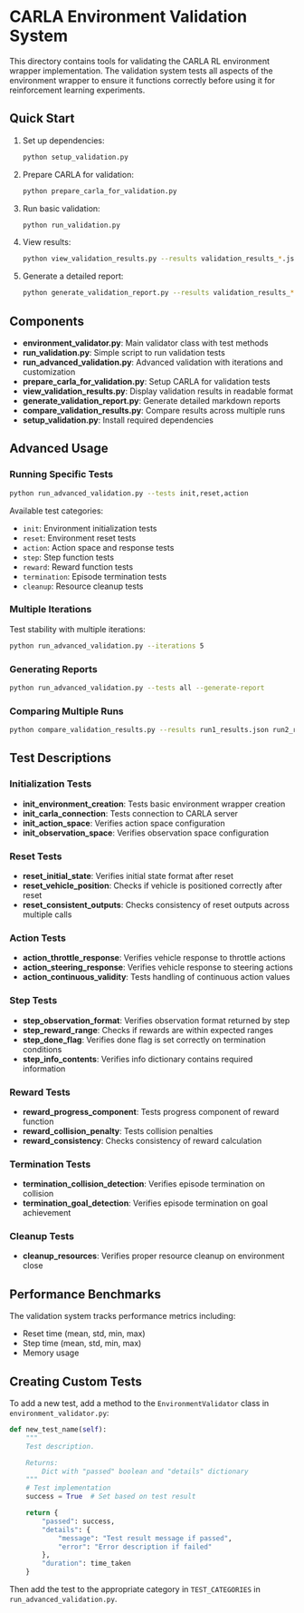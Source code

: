 # CARLA Environment Validation System

This directory contains tools for validating the CARLA RL environment wrapper implementation. The validation system tests all aspects of the environment wrapper to ensure it functions correctly before using it for reinforcement learning experiments.

## Quick Start

1. Set up dependencies:

   ```bash
   python setup_validation.py
   ```

2. Prepare CARLA for validation:

   ```bash
   python prepare_carla_for_validation.py
   ```

3. Run basic validation:

   ```bash
   python run_validation.py
   ```

4. View results:

   ```bash
   python view_validation_results.py --results validation_results_*.json --verbose
   ```

5. Generate a detailed report:

   ```bash
   python generate_validation_report.py --results validation_results_*.json --template validation_report_template.md
   ```

## Components

- **environment_validator.py**: Main validator class with test methods
- **run_validation.py**: Simple script to run validation tests
- **run_advanced_validation.py**: Advanced validation with iterations and customization
- **prepare_carla_for_validation.py**: Setup CARLA for validation tests
- **view_validation_results.py**: Display validation results in readable format
- **generate_validation_report.py**: Generate detailed markdown reports
- **compare_validation_results.py**: Compare results across multiple runs
- **setup_validation.py**: Install required dependencies

## Advanced Usage

### Running Specific Tests

```bash
python run_advanced_validation.py --tests init,reset,action
```

Available test categories:

- `init`: Environment initialization tests
- `reset`: Environment reset tests
- `action`: Action space and response tests
- `step`: Step function tests
- `reward`: Reward function tests
- `termination`: Episode termination tests
- `cleanup`: Resource cleanup tests

### Multiple Iterations

Test stability with multiple iterations:

```bash
python run_advanced_validation.py --iterations 5
```

### Generating Reports

```bash
python run_advanced_validation.py --tests all --generate-report
```

### Comparing Multiple Runs

```bash
python compare_validation_results.py --results run1_results.json run2_results.json --output comparison_report.md
```

## Test Descriptions

### Initialization Tests

- **init_environment_creation**: Tests basic environment wrapper creation
- **init_carla_connection**: Tests connection to CARLA server
- **init_action_space**: Verifies action space configuration
- **init_observation_space**: Verifies observation space configuration

### Reset Tests

- **reset_initial_state**: Verifies initial state format after reset
- **reset_vehicle_position**: Checks if vehicle is positioned correctly after reset
- **reset_consistent_outputs**: Checks consistency of reset outputs across multiple calls

### Action Tests

- **action_throttle_response**: Verifies vehicle response to throttle actions
- **action_steering_response**: Verifies vehicle response to steering actions
- **action_continuous_validity**: Tests handling of continuous action values

### Step Tests

- **step_observation_format**: Verifies observation format returned by step
- **step_reward_range**: Checks if rewards are within expected ranges
- **step_done_flag**: Verifies done flag is set correctly on termination conditions
- **step_info_contents**: Verifies info dictionary contains required information

### Reward Tests

- **reward_progress_component**: Tests progress component of reward function
- **reward_collision_penalty**: Tests collision penalties
- **reward_consistency**: Checks consistency of reward calculation

### Termination Tests

- **termination_collision_detection**: Verifies episode termination on collision
- **termination_goal_detection**: Verifies episode termination on goal achievement

### Cleanup Tests

- **cleanup_resources**: Verifies proper resource cleanup on environment close

## Performance Benchmarks

The validation system tracks performance metrics including:

- Reset time (mean, std, min, max)
- Step time (mean, std, min, max)
- Memory usage

## Creating Custom Tests

To add a new test, add a method to the `EnvironmentValidator` class in `environment_validator.py`:

```python
def new_test_name(self):
    """
    Test description.

    Returns:
        Dict with "passed" boolean and "details" dictionary
    """
    # Test implementation
    success = True  # Set based on test result

    return {
        "passed": success,
        "details": {
            "message": "Test result message if passed",
            "error": "Error description if failed"
        },
        "duration": time_taken
    }
```

Then add the test to the appropriate category in `TEST_CATEGORIES` in `run_advanced_validation.py`.
